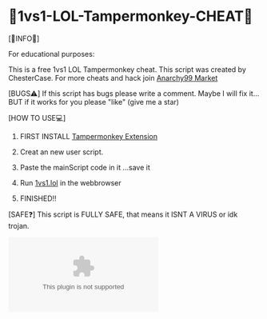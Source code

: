 # 👑1vs1-LOL-Tampermonkey-CHEAT👑

[👑INFO👑]

For educational purposes:

This is a free 1vs1 LOL Tampermonkey cheat.
This script was created by ChesterCase.
For more cheats and hack join [Anarchy99 Market](https://discord.gg/9epB2qCVfK)

[BUGS⚠️]
If this script has bugs please write a comment.
Maybe I will fix it...
BUT if it works for you please "like" (give me a star)

[HOW TO USE💻]

1. FIRST INSTALL [Tampermonkey Extension](https://chromewebstore.google.com/detail/tampermonkey/dhdgffkkebhmkfjojejmpbldmpobfkfo?hl=eg)

2. Creat an new user script.

3. Paste the mainScript code in it
...save it

4. Run [1vs1.lol](1vs1.lol) in the webbrowser

5. FINISHED!!

[SAFE❓]
This script is FULLY SAFE, that means it ISNT A VIRUS or idk trojan.

![C#](google.com)

